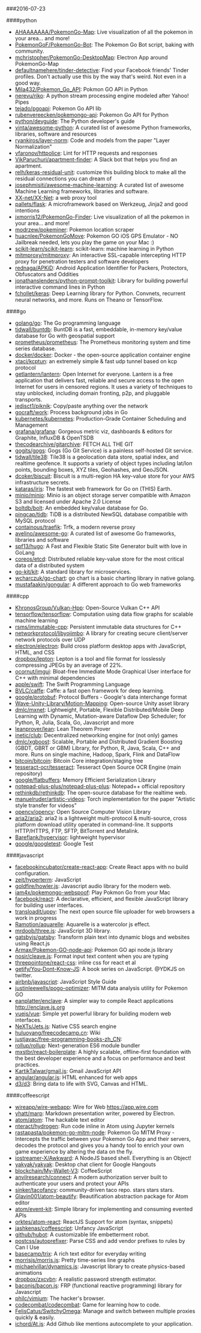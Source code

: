 ###2016-07-23

####python
* [AHAAAAAAA/PokemonGo-Map](https://github.com/AHAAAAAAA/PokemonGo-Map): Live visualization of all the pokemon in your area... and more!
* [PokemonGoF/PokemonGo-Bot](https://github.com/PokemonGoF/PokemonGo-Bot): The Pokemon Go Bot script, baking with community.
* [mchristopher/PokemonGo-DesktopMap](https://github.com/mchristopher/PokemonGo-DesktopMap): Electron App around PokemonGo-Map
* [defaultnamehere/tinder-detective](https://github.com/defaultnamehere/tinder-detective): Find your Facebook friends' Tinder profiles. Don't actually use this by the way that's weird. Not even in a good way.
* [Mila432/Pokemon_Go_API](https://github.com/Mila432/Pokemon_Go_API): Pokmon GO API in Python
* [nerevu/riko](https://github.com/nerevu/riko): A python stream processing engine modeled after Yahoo! Pipes
* [tejado/pgoapi](https://github.com/tejado/pgoapi): Pokemon Go API lib
* [rubenvereecken/pokemongo-api](https://github.com/rubenvereecken/pokemongo-api): Pokemon Go API for Python
* [python/devguide](https://github.com/python/devguide): The Python developer's guide
* [vinta/awesome-python](https://github.com/vinta/awesome-python): A curated list of awesome Python frameworks, libraries, software and resources
* [ryankiros/layer-norm](https://github.com/ryankiros/layer-norm): Code and models from the paper "Layer Normalization"
* [vfaronov/httpolice](https://github.com/vfaronov/httpolice): Lint for HTTP requests and responses
* [VikParuchuri/apartment-finder](https://github.com/VikParuchuri/apartment-finder): A Slack bot that helps you find an apartment.
* [relh/keras-residual-unit](https://github.com/relh/keras-residual-unit): customize this building block to make all the residual connections you can dream of
* [josephmisiti/awesome-machine-learning](https://github.com/josephmisiti/awesome-machine-learning): A curated list of awesome Machine Learning frameworks, libraries and software.
* [XX-net/XX-Net](https://github.com/XX-net/XX-Net): a web proxy tool
* [pallets/flask](https://github.com/pallets/flask): A microframework based on Werkzeug, Jinja2 and good intentions
* [jxmorris12/PokemonGo-Finder](https://github.com/jxmorris12/PokemonGo-Finder): Live visualization of all the pokemon in your area... and more!
* [modrzew/pokeminer](https://github.com/modrzew/pokeminer): Pokemon location scraper
* [huacnlee/PokemonGoMove](https://github.com/huacnlee/PokemonGoMove): Pokemon GO iOS GPS Emulator - NO Jailbreak needed, lets you play the game on your Mac :)
* [scikit-learn/scikit-learn](https://github.com/scikit-learn/scikit-learn): scikit-learn: machine learning in Python
* [mitmproxy/mitmproxy](https://github.com/mitmproxy/mitmproxy): An interactive SSL-capable intercepting HTTP proxy for penetration testers and software developers
* [rednaga/APKiD](https://github.com/rednaga/APKiD): Android Application Identifier for Packers, Protectors, Obfuscators and Oddities
* [jonathanslenders/python-prompt-toolkit](https://github.com/jonathanslenders/python-prompt-toolkit): Library for building powerful interactive command lines in Python
* [fchollet/keras](https://github.com/fchollet/keras): Deep Learning library for Python. Convnets, recurrent neural networks, and more. Runs on Theano or TensorFlow.

####go
* [golang/go](https://github.com/golang/go): The Go programming language
* [tidwall/buntdb](https://github.com/tidwall/buntdb): BuntDB is a fast, embeddable, in-memory key/value database for Go with geospatial support
* [prometheus/prometheus](https://github.com/prometheus/prometheus): The Prometheus monitoring system and time series database.
* [docker/docker](https://github.com/docker/docker): Docker - the open-source application container engine
* [xtaci/kcptun](https://github.com/xtaci/kcptun): an extremely simple & fast udp tunnel based on kcp protocol
* [getlantern/lantern](https://github.com/getlantern/lantern):  Open Internet for everyone. Lantern is a free application that delivers fast, reliable and secure access to the open Internet for users in censored regions. It uses a variety of techniques to stay unblocked, including domain fronting, p2p, and pluggable transports.
* [jedisct1/piknik](https://github.com/jedisct1/piknik): Copy/paste anything over the network
* [gocraft/work](https://github.com/gocraft/work): Process background jobs in Go
* [kubernetes/kubernetes](https://github.com/kubernetes/kubernetes): Production-Grade Container Scheduling and Management
* [grafana/grafana](https://github.com/grafana/grafana): Gorgeous metric viz, dashboards & editors for Graphite, InfluxDB & OpenTSDB
* [thecodearchive/gitarchive](https://github.com/thecodearchive/gitarchive): FETCH ALL THE GIT
* [gogits/gogs](https://github.com/gogits/gogs): Gogs (Go Git Service) is a painless self-hosted Git service.
* [tidwall/tile38](https://github.com/tidwall/tile38): Tile38 is a geolocation data store, spatial index, and realtime geofence. It supports a variety of object types including lat/lon points, bounding boxes, XYZ tiles, Geohashes, and GeoJSON.
* [dcoker/biscuit](https://github.com/dcoker/biscuit): Biscuit is a multi-region HA key-value store for your AWS infrastructure secrets.
* [kataras/iris](https://github.com/kataras/iris): The fastest web framework for Go on (THIS) Earth.
* [minio/minio](https://github.com/minio/minio): Minio is an object storage server compatible with Amazon S3 and licensed under Apache 2.0 License
* [boltdb/bolt](https://github.com/boltdb/bolt): An embedded key/value database for Go.
* [pingcap/tidb](https://github.com/pingcap/tidb): TiDB is a distributed NewSQL database compatible with MySQL protocol
* [containous/traefik](https://github.com/containous/traefik): Trfk, a modern reverse proxy
* [avelino/awesome-go](https://github.com/avelino/awesome-go): A curated list of awesome Go frameworks, libraries and software
* [spf13/hugo](https://github.com/spf13/hugo): A Fast and Flexible Static Site Generator built with love in GoLang
* [coreos/etcd](https://github.com/coreos/etcd): Distributed reliable key-value store for the most critical data of a distributed system
* [go-kit/kit](https://github.com/go-kit/kit): A standard library for microservices.
* [wcharczuk/go-chart](https://github.com/wcharczuk/go-chart): go chart is a basic charting library in native golang.
* [mustafaakin/gongular](https://github.com/mustafaakin/gongular): A different approach to Go web frameworks

####cpp
* [KhronosGroup/Vulkan-Hpp](https://github.com/KhronosGroup/Vulkan-Hpp): Open-Source Vulkan C++ API
* [tensorflow/tensorflow](https://github.com/tensorflow/tensorflow): Computation using data flow graphs for scalable machine learning
* [rsms/immutable-cpp](https://github.com/rsms/immutable-cpp): Persistent immutable data structures for C++
* [networkprotocol/libyojimbo](https://github.com/networkprotocol/libyojimbo): A library for creating secure client/server network protocols over UDP
* [electron/electron](https://github.com/electron/electron): Build cross platform desktop apps with JavaScript, HTML, and CSS
* [dropbox/lepton](https://github.com/dropbox/lepton): Lepton is a tool and file format for losslessly compressing JPEGs by an average of 22%.
* [ocornut/imgui](https://github.com/ocornut/imgui): Bloat-free Immediate Mode Graphical User interface for C++ with minimal dependencies
* [apple/swift](https://github.com/apple/swift): The Swift Programming Language
* [BVLC/caffe](https://github.com/BVLC/caffe): Caffe: a fast open framework for deep learning.
* [google/protobuf](https://github.com/google/protobuf): Protocol Buffers - Google's data interchange format
* [Wave-Unity-Library/Motion-Mapping](https://github.com/Wave-Unity-Library/Motion-Mapping): Open-source Unity asset library
* [dmlc/mxnet](https://github.com/dmlc/mxnet): Lightweight, Portable, Flexible Distributed/Mobile Deep Learning with Dynamic, Mutation-aware Dataflow Dep Scheduler; for Python, R, Julia, Scala, Go, Javascript and more
* [leanprover/lean](https://github.com/leanprover/lean): Lean Theorem Prover
* [inetic/club](https://github.com/inetic/club): Decentralized networking engine for (not only) games
* [dmlc/xgboost](https://github.com/dmlc/xgboost): Scalable, Portable and Distributed Gradient Boosting (GBDT, GBRT or GBM) Library, for Python, R, Java, Scala, C++ and more. Runs on single machine, Hadoop, Spark, Flink and DataFlow
* [bitcoin/bitcoin](https://github.com/bitcoin/bitcoin): Bitcoin Core integration/staging tree
* [tesseract-ocr/tesseract](https://github.com/tesseract-ocr/tesseract): Tesseract Open Source OCR Engine (main repository)
* [google/flatbuffers](https://github.com/google/flatbuffers): Memory Efficient Serialization Library
* [notepad-plus-plus/notepad-plus-plus](https://github.com/notepad-plus-plus/notepad-plus-plus): Notepad++ official repository
* [rethinkdb/rethinkdb](https://github.com/rethinkdb/rethinkdb): The open-source database for the realtime web.
* [manuelruder/artistic-videos](https://github.com/manuelruder/artistic-videos): Torch implementation for the paper "Artistic style transfer for videos"
* [opencv/opencv](https://github.com/opencv/opencv): Open Source Computer Vision Library
* [aria2/aria2](https://github.com/aria2/aria2): aria2 is a lightweight multi-protocol & multi-source, cross platform download utility operated in command-line. It supports HTTP/HTTPS, FTP, SFTP, BitTorrent and Metalink.
* [Bareflank/hypervisor](https://github.com/Bareflank/hypervisor): lightweight hypervisor
* [google/googletest](https://github.com/google/googletest): Google Test

####javascript
* [facebookincubator/create-react-app](https://github.com/facebookincubator/create-react-app): Create React apps with no build configuration.
* [zeit/hyperterm](https://github.com/zeit/hyperterm): JavaScript
* [goldfire/howler.js](https://github.com/goldfire/howler.js): Javascript audio library for the modern web.
* [iam4x/pokemongo-webspoof](https://github.com/iam4x/pokemongo-webspoof):  Play Pokmon Go from your Mac
* [facebook/react](https://github.com/facebook/react): A declarative, efficient, and flexible JavaScript library for building user interfaces.
* [transloadit/uppy](https://github.com/transloadit/uppy):  The next open source file uploader for web browsers  a work in progress
* [Ramotion/aquarelle](https://github.com/Ramotion/aquarelle): Aquarelle is a watercolor js effect.
* [mrdoob/three.js](https://github.com/mrdoob/three.js): JavaScript 3D library.
* [gatsbyjs/gatsby](https://github.com/gatsbyjs/gatsby): Transform plain text into dynamic blogs and websites using React.js
* [Armax/Pokemon-GO-node-api](https://github.com/Armax/Pokemon-GO-node-api): Pokemon GO api node.js library
* [nosir/cleave.js](https://github.com/nosir/cleave.js): Format input text content when you are typing
* [threepointone/react-css](https://github.com/threepointone/react-css): inline css for react et al
* [getify/You-Dont-Know-JS](https://github.com/getify/You-Dont-Know-JS): A book series on JavaScript. @YDKJS on twitter.
* [airbnb/javascript](https://github.com/airbnb/javascript): JavaScript Style Guide
* [justinleewells/pogo-optimizer](https://github.com/justinleewells/pogo-optimizer): MITM data analysis utility for Pokemon GO
* [eanplatter/enclave](https://github.com/eanplatter/enclave): A simpler way to compile React applications http://enclave.js.org
* [vuejs/vue](https://github.com/vuejs/vue): Simple yet powerful library for building modern web interfaces.
* [NeXTs/Jets.js](https://github.com/NeXTs/Jets.js): Native CSS search engine
* [huluoyang/freecodecamp.cn](https://github.com/huluoyang/freecodecamp.cn): Wiki
* [justjavac/free-programming-books-zh_CN](https://github.com/justjavac/free-programming-books-zh_CN):  
* [rollup/rollup](https://github.com/rollup/rollup): Next-generation ES6 module bundler
* [mxstbr/react-boilerplate](https://github.com/mxstbr/react-boilerplate):  A highly scalable, offline-first foundation with the best developer experience and a focus on performance and best practices.
* [KartikTalwar/gmail.js](https://github.com/KartikTalwar/gmail.js): Gmail JavaScript API
* [angular/angular.js](https://github.com/angular/angular.js): HTML enhanced for web apps
* [d3/d3](https://github.com/d3/d3): Bring data to life with SVG, Canvas and HTML. 

####coffeescript
* [wireapp/wire-webapp](https://github.com/wireapp/wire-webapp): Wire for Web  https://app.wire.com
* [yhatt/marp](https://github.com/yhatt/marp): Markdown presentation writer, powered by Electron.
* [atom/atom](https://github.com/atom/atom): The hackable text editor
* [nteract/hydrogen](https://github.com/nteract/hydrogen):  Run code inline in Atom using Jupyter kernels
* [rastapasta/pokemon-go-mitm-node](https://github.com/rastapasta/pokemon-go-mitm-node): Pokemon Go MITM Proxy - Intercepts the traffic between your Pokemon Go App and their servers, decodes the protocol and gives you a handy tool to enrich your own game experience by altering the data on the fly.
* [iostreamer-X/Awkward](https://github.com/iostreamer-X/Awkward): A NodeJS based shell. Everything is an Object!
* [yakyak/yakyak](https://github.com/yakyak/yakyak): Desktop chat client for Google Hangouts
* [blockchain/My-Wallet-V3](https://github.com/blockchain/My-Wallet-V3): CoffeeScript
* [anvilresearch/connect](https://github.com/anvilresearch/connect): A modern authorization server built to authenticate your users and protect your APIs
* [sinker/tacofancy](https://github.com/sinker/tacofancy): community-driven taco repo. stars stars stars.
* [Glavin001/atom-beautify](https://github.com/Glavin001/atom-beautify):  Beautification abstraction package for Atom editor
* [atom/event-kit](https://github.com/atom/event-kit): Simple library for implementing and consuming evented APIs
* [orktes/atom-react](https://github.com/orktes/atom-react): ReactJS Support for atom (syntax, snippets)
* [jashkenas/coffeescript](https://github.com/jashkenas/coffeescript): Unfancy JavaScript
* [github/hubot](https://github.com/github/hubot): A customizable life embetterment robot.
* [postcss/autoprefixer](https://github.com/postcss/autoprefixer): Parse CSS and add vendor prefixes to rules by Can I Use
* [basecamp/trix](https://github.com/basecamp/trix): A rich text editor for everyday writing
* [morrisjs/morris.js](https://github.com/morrisjs/morris.js): Pretty time-series line graphs
* [michaelvillar/dynamics.js](https://github.com/michaelvillar/dynamics.js): Javascript library to create physics-based animations
* [dropbox/zxcvbn](https://github.com/dropbox/zxcvbn): A realistic password strength estimator.
* [baconjs/bacon.js](https://github.com/baconjs/bacon.js): FRP (functional reactive programming) library for Javascript
* [philc/vimium](https://github.com/philc/vimium): The hacker's browser.
* [codecombat/codecombat](https://github.com/codecombat/codecombat): Game for learning how to code.
* [FelisCatus/SwitchyOmega](https://github.com/FelisCatus/SwitchyOmega): Manage and switch between multiple proxies quickly & easily.
* [ichord/At.js](https://github.com/ichord/At.js): Add Github like mentions autocomplete to your application.
